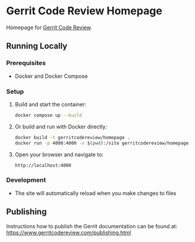 # Gerrit Code Review Homepage

Homepage for [Gerrit Code Review][home].

[home]: https://www.gerritcodereview.com/

## Running Locally

### Prerequisites
- Docker and Docker Compose

### Setup
1. Build and start the container:
   ```bash
   docker compose up --build
   ```

2. Or build and run with Docker directly:
   ```bash
   docker build -t gerritcodereview/homepage .
   docker run -p 4000:4000 -v $(pwd):/site gerritcodereview/homepage
   ```

3. Open your browser and navigate to:
   ```
   http://localhost:4000
   ```

### Development
- The site will automatically reload when you make changes to files

## Publishing

Instructions how to publish the Gerrit documentation can be found at:
https://www.gerritcodereview.com/publishing.html
